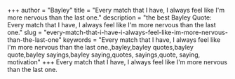 +++
author = "Bayley"
title = "Every match that I have, I always feel like I'm more nervous than the last one."
description = "the best Bayley Quote: Every match that I have, I always feel like I'm more nervous than the last one."
slug = "every-match-that-i-have-i-always-feel-like-im-more-nervous-than-the-last-one"
keywords = "Every match that I have, I always feel like I'm more nervous than the last one.,bayley,bayley quotes,bayley quote,bayley sayings,bayley saying,quotes, sayings,quote, saying, motivation"
+++
Every match that I have, I always feel like I'm more nervous than the last one.
